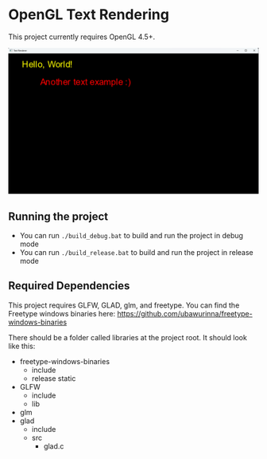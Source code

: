 # OpenGL Text Rendering
This project currently requires OpenGL 4.5+.

![showcase](showcase.png)

## Running the project
- You can run ```./build_debug.bat``` to build and run the project in debug mode
- You can run ```./build_release.bat``` to build and run the project in release mode

## Required Dependencies
This project requires GLFW, GLAD, glm, and freetype.
You can find the Freetype windows binaries here: https://github.com/ubawurinna/freetype-windows-binaries

There should be a folder called libraries at the project root. It should look like this:
- freetype-windows-binaries
    - include
    - release static
- GLFW
    - include
    - lib
- glm
- glad
    - include
    - src
        - glad.c